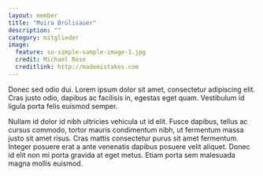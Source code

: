 ```yaml
---
layout: member
title: "Moira Brülisauer"
description: ""
category: mitglieder
image:
  feature: so-simple-sample-image-1.jpg
  credit: Michael Rose
  creditlink: http://mademistakes.com
---
```

Donec sed odio dui. Lorem ipsum dolor sit amet, consectetur adipiscing elit. Cras justo odio, dapibus ac facilisis in, egestas eget quam. Vestibulum id ligula porta felis euismod semper.

Nullam id dolor id nibh ultricies vehicula ut id elit. Fusce dapibus, tellus ac cursus commodo, tortor mauris condimentum nibh, ut fermentum massa justo sit amet risus. Cras mattis consectetur purus sit amet fermentum. Integer posuere erat a ante venenatis dapibus posuere velit aliquet. Donec id elit non mi porta gravida at eget metus. Etiam porta sem malesuada magna mollis euismod.
